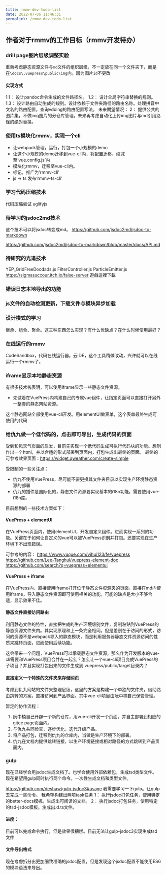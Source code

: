 ```yaml
---
title: rmmv-dev-todo-list
date: 2022-07-06 11:46:31
permalink: /rmmv-dev-todo-list
---
```


## 作者对于rmmv的工作目标（rmmv开发待办）

### drill page图片层级调整实验
重新考虑静态资源文件与`md`文件的组织层级，不一定放在同一个文件夹下，而是在`\docs\.vuepress\public\img`内。因为图片`id`不更改

#### 实现方式
1.1： 设计pandoc命令生成的文件路径名。
1.2： 设计全局字符串替换的规则。
1.3： 设计路由自动生成的规则。设计依赖于文件夹路径的路由名称。处理拼音中文名的路由配置。查询vdoing的路由配置写法。
未来期望情况：
2： 提供公共的图片集，不做img图片的分仓库管理。未来再考虑自动化上传img图片与md引用路径的绝对替换。







### 使用ts模块化rmmv，实现一个cli
- 让webpack管理，运行，打包一个小规模的demo
- 让这个小规模的demo迁移到vue-cli内，将配置迁移，缩减至‘vue.config.js’内
- 模块化rmmv，迁移至vue-cli内。
- 标记，推广为‘rmmv-cli’
- js -> ts 发布‘rmmv-ts-cli’


### 学习代码压缩技术
代码压缩尝试
uglifyjs





### 待学习的jsdoc2md技术
这个技术可以将jsdoc转变成md。
https://github.com/jsdoc2md/jsdoc-to-markdown

https://github.com/jsdoc2md/jsdoc-to-markdown/blob/master/docs/API.md


### 待研究的光追技术
YEP_GridFreeDoodads.js
FilterController.js
ParticleEmitter.js
https://sigmasuccour.itch.io/false-server
遊戲這裡下載




### 错误日志本地导出的功能

### js文件的自动检测更新，下载文件与模块异步加载

### 设计模式的学习
继承、组合、聚合。这三种东西怎么实现？有什么优缺点？在什么时候使用最好？



### 在线运行的rmmv
CodeSandbox，代码在线运行器，云IDE，这个工具稍做改动，兴许就可以在线运行一个rmmv了。





### iframe显示本地静态资源
有很多技术栈表明，可以使用iframe显示一些静态文件资源。
- 先试着在VuePress内构建自己的专属vue组件，让指定页面可以直接打开另外一整套的静态网站资源。

这个静态网站全部使用vue-cli开发。用elementUI做表单，这个表单最终生成可使用的代码




### 给仇九做一个低代码的，点击即可导出，生成代码的页面
受到和风天气页面的启发，目前先实现一个低代码生成可执行代码块的功能。想制作出一个html，并以合适的形式部署到页面内，打包生成出最终的页面。
最终的可参考效果页面：https://widget.qweather.com/create-simple

受限制的一些关注点：
- 仇九不使用VuePress，尽可能不要更换其文件夹目录以实现生产环境静态资源的部署
- 仇九的插件是国际化的，静态文件资源要实现基本的i18n功能。需要使用vue-i18n库。

目前想到的一些技术方案如下：




#### VuePress + elementUI
在VuePress页面内，使用elementUI，开发自定义组件。进而实现一系列的功能。关键在于如何让自定义的vue可以被VuePress识别并打包。还要实现在生产环境下不出现错误。

可参考的内容：
https://www.yuque.com/yihui123/fe/vuepress
https://github.com/Lee-Tanghui/vuepress-element-doc
https://github.com/search?q=vuepress+elementui



#### VuePress + iframe
在VuePress内，直接使用iframe打开位于静态文件资源夹的页面。直接在md内使用iframe，导入静态文件资源即可使用相关的功能。可能的缺点是大小不够合适，显示效果不佳。


#### 静态文件直接访问路由
利用静态文件的特性，直接把生成的生产环境级别文件，复制粘贴到VuePress的静态资源文件夹内。其实现原理和上一条完全相同。但是差别在于访问的形式，访问的资源不是webpack导入的静态模块，而是利用服务器静态文件资源访问的性质来跳转页面，进而使用后续功能。

这会带来一个问题，VuePress可以承载静态文件资源，那么作为开发版本的vue-cli需要和VuePress项目合并在一起么？怎么让一个vue-cli项目变成VuePress的子项目？并且实现打包出来的文件生成到.vuepress/public/target目录内？




#### 直接定义一个特殊的文件夹来存储网页
考虑到仇九网站的文件夹整理层级，这里的方案是构建一个单独的文件夹，借助路由跳转的方案，直接访问到产品界面。其中vue-cli项目由阮中楠自己保管管理。

暂定的协作流程：
1. 阮中楠自己开辟一个新的仓库，用vue-cli开发一个页面。并自主部署到相应的gitee page页面内。
2. 与仇九共同检查，逐步优化，迭代升级产品。
3. 将产品打包，迁移到仇九的仓库内，当做是生产环境下的部署。
4. 仇九在文档内提供跳转链接，以生产环境链接或相对路径的方式跳转到产品页面内。





### gulp
现在已经学会用jsdoc生成文档了。也学会使用外部依赖包，生成tsd类型文件。
现在希望用gulp同时执行两个命令。一次性生成文档和类型文件。

https://github.com/deshaw/gulp-jsdoc3#usage
我需要学习一下gulp。让gulp去完成一些命令。
我希望构建出两项task任务
1： 执行jsdoc打包任务，使用特定的better-docs模板。生成出可阅读的文档。
2： 执行jsdoc打包任务，使用特定的tsd-jsdoc模板。生成出.d.ts文件。

#### 进度：
目前可以完成命令执行，但是效果很糟糕。目前无法让gulp-jsdoc3实现生成tsd文件

#### 文件导出格式
现在考虑拆分出更加细致准确的jsdoc配置，但是发现这个jsdoc配置不能使用ES6的模块语法来导出。
